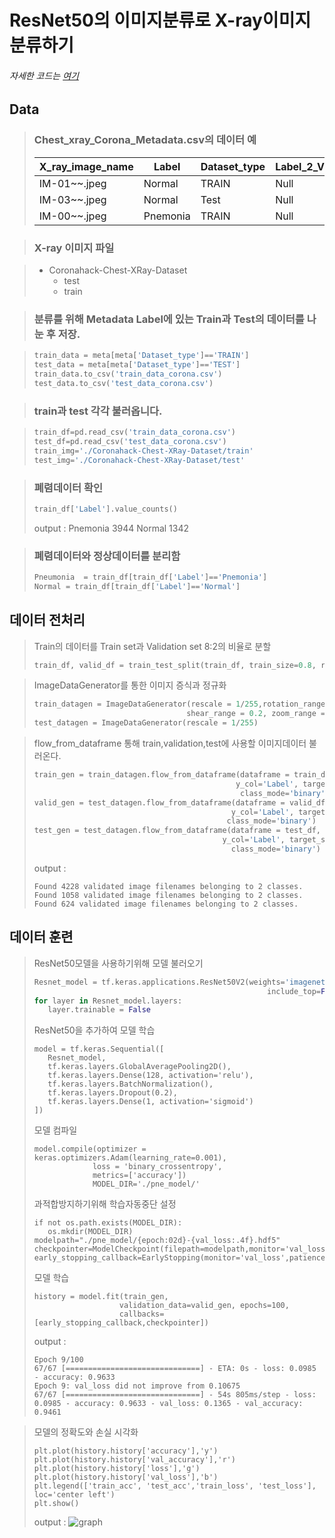 ResNet50의 이미지분류로 X-ray이미지 분류하기
=============
###### 자세한 코드는 [여기](https://github.com/yeol0129/xray_ResNet50_Pneumonia/blob/main/pneumonia_resnet50.ipynb)
## Data 
>  ### Chest_xray_Corona_Metadata.csv의 데이터 예
>  X_ray_image_name|Label|Dataset_type|Label_2_Virus_category|Label_1_Virus_category
> ---|---|---|---|---|
> IM-01~~.jpeg|Normal|TRAIN|Null|bacteria
> IM-03~~.jpeg|Normal|Test|Null|virus
> IM-00~~.jpeg|Pnemonia|TRAIN|Null|Covid-19

> ### X-ray 이미지 파일

> * Coronahack-Chest-XRay-Dataset
>   * test
>   * train


> ### 분류를 위해 Metadata Label에 있는 Train과 Test의 데이터를 나눈 후 저장.

> ```python
> train_data = meta[meta['Dataset_type']=='TRAIN']
> test_data = meta[meta['Dataset_type']=='TEST']
> train_data.to_csv('train_data_corona.csv')
> test_data.to_csv('test_data_corona.csv')
> ```

> ### train과 test 각각 불러옵니다.

> ```python
> train_df=pd.read_csv('train_data_corona.csv')
> test_df=pd.read_csv('test_data_corona.csv')
> train_img='./Coronahack-Chest-XRay-Dataset/train'
> test_img='./Coronahack-Chest-XRay-Dataset/test'
> ```

> ### 폐렴데이터 확인
> ```python
> train_df['Label'].value_counts()
> ```
> output : 
> Pnemonia    3944
> Normal      1342

> ### 폐렴데이터와 정상데이터를 분리함
> ```python
> Pneumonia  = train_df[train_df['Label']=='Pnemonia']  
> Normal = train_df[train_df['Label']=='Normal']
> ```

## 데이터 전처리
 > Train의 데이터를 Train set과 Validation set 8:2의 비율로 분할
 > ```python
 > train_df, valid_df = train_test_split(train_df, train_size=0.8, random_state=0)
 > ```

> ImageDataGenerator를 통한 이미지 증식과 정규화
> ```python
> train_datagen = ImageDataGenerator(rescale = 1/255,rotation_range = 30, width_shift_range = 0.2, height_shift_range = 0.2, 
>                                   shear_range = 0.2, zoom_range = 0.2, horizontal_flip = True, vertical_flip =True)
> test_datagen = ImageDataGenerator(rescale = 1/255)
> ```

> flow_from_dataframe 통해 train,validation,test에 사용할 이미지데이터 불러온다.
> ```python
> train_gen = train_datagen.flow_from_dataframe(dataframe = train_df, directory=train_img, x_col='X_ray_image_name', 
>                                              y_col='Label', target_size=(224,224), batch_size=64, 
>                                               class_mode='binary')
> valid_gen = test_datagen.flow_from_dataframe(dataframe = valid_df, directory=train_img, x_col='X_ray_image_name',
>                                             y_col='Label', target_size=(224,224), batch_size=64, 
>                                            class_mode='binary')
> test_gen = test_datagen.flow_from_dataframe(dataframe = test_df, directory=test_img, x_col='X_ray_image_name', 
>                                           y_col='Label', target_size=(224,224), batch_size=64,
>                                             class_mode='binary')
> ```
> output :
> ```
> Found 4228 validated image filenames belonging to 2 classes.
> Found 1058 validated image filenames belonging to 2 classes.
> Found 624 validated image filenames belonging to 2 classes.
> ```

## 데이터 훈련
> ResNet50모델을 사용하기위해 모델 불러오기
> ```python
> Resnet_model = tf.keras.applications.ResNet50V2(weights='imagenet', input_shape = (224,224,3),
>                                                     include_top=False)
> for layer in Resnet_model.layers:
>    layer.trainable = False
> ```
> ResNet50을 추가하여 모델 학습
> ```
> model = tf.keras.Sequential([
>    Resnet_model, 
>    tf.keras.layers.GlobalAveragePooling2D(), 
>    tf.keras.layers.Dense(128, activation='relu'),
>    tf.keras.layers.BatchNormalization(), 
>    tf.keras.layers.Dropout(0.2), 
>    tf.keras.layers.Dense(1, activation='sigmoid')
> ])
>```
> 모델 컴파일
> ```
> model.compile(optimizer = keras.optimizers.Adam(learning_rate=0.001),
>              loss = 'binary_crossentropy',
>              metrics=['accuracy'])
>              MODEL_DIR='./pne_model/'
> ```
>
> 과적합방지하기위해 학습자동중단 설정
> ```
> if not os.path.exists(MODEL_DIR):
>    os.mkdir(MODEL_DIR)
> modelpath="./pne_model/{epoch:02d}-{val_loss:.4f}.hdf5"
> checkpointer=ModelCheckpoint(filepath=modelpath,monitor='val_loss',verbose=1,save_best_only=True)
> early_stopping_callback=EarlyStopping(monitor='val_loss',patience=3)
> ```
> 
> 모델 학습
> ```
> history = model.fit(train_gen, 
>                    validation_data=valid_gen, epochs=100, 
>                    callbacks=[early_stopping_callback,checkpointer])
> ```
> output :
> ```
> Epoch 9/100
> 67/67 [==============================] - ETA: 0s - loss: 0.0985 - accuracy: 0.9633
> Epoch 9: val_loss did not improve from 0.10675
> 67/67 [==============================] - 54s 805ms/step - loss: 0.0985 - accuracy: 0.9633 - val_loss: 0.1365 - val_accuracy: 0.9461
> ```

> 모델의 정확도와 손실 시각화
> ```
> plt.plot(history.history['accuracy'],'y')
> plt.plot(history.history['val_accuracy'],'r')
> plt.plot(history.history['loss'],'g')
> plt.plot(history.history['val_loss'],'b')
> plt.legend(['train_acc', 'test_acc','train_loss', 'test_loss'], loc='center left')
> plt.show()
> ```
> output :
> ![graph](https://user-images.githubusercontent.com/111839344/191777801-97fd13aa-7f06-47ec-a510-f38a3b107e27.png)
